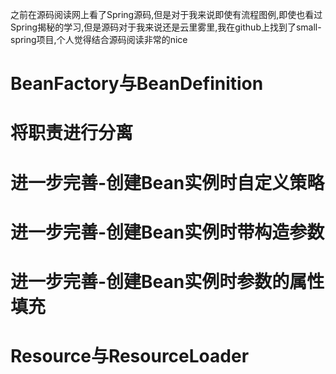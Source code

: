 之前在源码阅读网上看了Spring源码,但是对于我来说即使有流程图例,即使也看过Spring揭秘的学习,但是源码对于我来说还是云里雾里,我在github上找到了small-spring项目,个人觉得结合源码阅读非常的nice
# BeanFactory与BeanDefinition
# 将职责进行分离
# 进一步完善-创建Bean实例时自定义策略
# 进一步完善-创建Bean实例时带构造参数
# 进一步完善-创建Bean实例时参数的属性填充
# Resource与ResourceLoader
